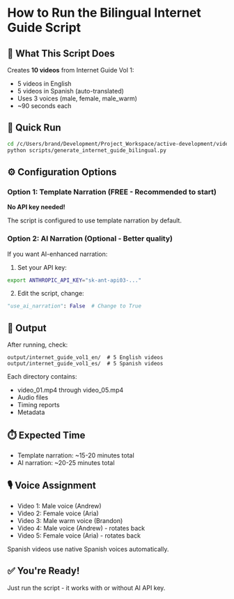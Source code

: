 # How to Run the Bilingual Internet Guide Script

## 🎯 What This Script Does

Creates **10 videos** from Internet Guide Vol 1:
- 5 videos in English
- 5 videos in Spanish (auto-translated)
- Uses 3 voices (male, female, male_warm)
- ~90 seconds each

## 🚀 Quick Run

```bash
cd /c/Users/brand/Development/Project_Workspace/active-development/video_gen
python scripts/generate_internet_guide_bilingual.py
```

## ⚙️ Configuration Options

### Option 1: Template Narration (FREE - Recommended to start)

**No API key needed!**

The script is configured to use template narration by default.

### Option 2: AI Narration (Optional - Better quality)

If you want AI-enhanced narration:

1. Set your API key:
```bash
export ANTHROPIC_API_KEY="sk-ant-api03-..."
```

2. Edit the script, change:
```python
"use_ai_narration": False  # Change to True
```

## 📂 Output

After running, check:
```
output/internet_guide_vol1_en/  # 5 English videos
output/internet_guide_vol1_es/  # 5 Spanish videos
```

Each directory contains:
- video_01.mp4 through video_05.mp4
- Audio files
- Timing reports
- Metadata

## ⏱️ Expected Time

- Template narration: ~15-20 minutes total
- AI narration: ~20-25 minutes total

## 🎙️ Voice Assignment

- Video 1: Male voice (Andrew)
- Video 2: Female voice (Aria)
- Video 3: Male warm voice (Brandon)
- Video 4: Male voice (Andrew) - rotates back
- Video 5: Female voice (Aria) - rotates back

Spanish videos use native Spanish voices automatically.

## ✅ You're Ready!

Just run the script - it works with or without AI API key.
